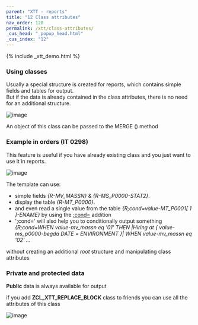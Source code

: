```yaml
---
parent: "XTT - reports"
title: "12 Class attributes"
nav_order: 120
permalink: /xtt/class-attributes/
_cus_head: "_popup_head.html"
_cus_index: "12"
---
```


{% include _xtt_demo.html %}

### Using classes
Usually a special structure is created for reports, which contains simple fields and tables for output.\
But if the data is already contained in the class attributes, there is no need for an additional structure.

![image](https://user-images.githubusercontent.com/36256417/103114165-cf74ce00-4687-11eb-967d-6da7257c6257.png)

An object of this class can be passed to the MERGE () method

### Example in orders (IT 0298)

This feature is useful if you have already existing class and you just want to use it in reports.

![image](https://user-images.githubusercontent.com/36256417/103114357-65a8f400-4688-11eb-84d9-725a941be7dc.png)

The template can use:
* simple fields *{R-MV_MASSN}* & *{R-MS_P0000-STAT2}*.
* display the table *{R-MT_P0000}*.
* and even read a single value from the table *{R;cond=value-MT_P0001[ 1 ]-ENAME}* by using the [;cond=](../cond/) addition
* ';cond=' will also help you to conditionally output something *{R;cond=WHEN value-mv_massn eq '01' THEN |Hiring at { value-ms_p0000-begda DATE = ENVIRONMENT }| WHEN value-mv_massn eq '02' ...*

without creating an additional *root* structure and manipulating class attributes

### Private and protected data

**Public** data is always available for output

if you add **ZCL_XTT_REPLACE_BLOCK** class to friends you can use all the attributes of this class

![image](https://user-images.githubusercontent.com/36256417/103114499-013a6480-4689-11eb-9f7e-b782feb61603.png)


